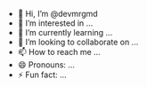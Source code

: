 - 👋 Hi, I’m @devmrgmd
- 👀 I’m interested in ...
- 🌱 I’m currently learning ...
- 💞️ I’m looking to collaborate on ...
- 📫 How to reach me ...
- 😄 Pronouns: ...
- ⚡ Fun fact: ...

<!---
devmrgmd/devmrgmd is a ✨ special ✨ repository because its `README.md` (this file) appears on your GitHub profile.
You can click the Preview link to take a look at your changes.
--->
